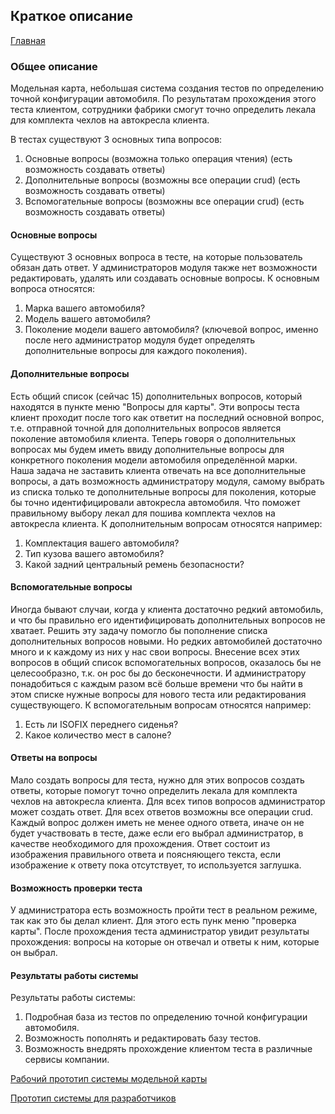 ## Краткое описание

[Главная](README.md) 

### Общее описание
Модельная карта, небольшая система создания тестов по определению точной конфигурации автомобиля. По результатам прохождения этого теста клиентом, сотрудники фабрики смогут точно определить лекала для комплекта чехлов на автокресла клиента.<br>

В тестах существуют 3 основных типа вопросов:
1. Основные вопросы (возможна только операция чтения) (есть возможность создавать ответы)
2. Дополнительные вопросы (возможны все операции crud) (есть возможность создавать ответы)
3. Вспомогательные вопросы (возможны все операции crud) (есть возможность создавать ответы)<br>

#### Основные вопросы
Существуют 3 основных вопроса в тесте, на которые пользователь обязан дать ответ. У администраторов модуля также нет возможности редактировать, удалять или создавать основные вопросы. К основным вопроса относятся:
1. Марка вашего автомобиля?
2. Модель вашего автомобиля?
3. Поколение модели вашего автомобиля? (ключевой вопрос, именно после него администратор модуля будет определять дополнительные вопросы для каждого поколения).

#### Дополнительные вопросы
Есть общий список (сейчас 15) дополнительных вопросов, который находятся в пункте меню "Вопросы для карты". Эти вопросы теста клиент проходит после того как ответит на последний основной вопрос, т.е. отправной точной для дополнительных вопросов является поколение автомобиля клиента. Теперь говоря о дополнительных вопросах мы будем иметь ввиду дополнительные вопросы для конкретного поколения модели автомобиля определённой марки.<br>
Наша задача не заставить клиента отвечать на все дополнительные вопросы, а дать возможность администратору модуля, самому выбрать из списка только те дополнительные вопросы для поколения, которые бы точно идентифицировали автокресла автомобиля. Что поможет правильному выбору лекал для пошива комплекта чехлов на автокресла клиента. К дополнительным вопросам относятся например:
1. Комплектация вашего автомобиля?
2. Тип кузова вашего автомобиля?
3. Какой задний центральный ремень безопасности?

#### Вспомогательные вопросы
Иногда бывают случаи, когда у клиента достаточно редкий автомобиль, и что бы правильно его идентифицировать дополнительных вопросов не хватает. Решить эту задачу помогло бы пополнение списка дополнительных вопросов новыми. Но редких автомобилей достаточно много и к каждому из них у нас свои вопросы. Внесение всех этих вопросов в общий список вспомогательных вопросов, оказалось бы не целесообразно, т.к. он рос бы до бесконечности. И администратору понадобиться с каждым разом всё больше времени что бы найти в этом списке нужные вопросы для нового теста или редактирования существующего. К вспомогательным вопросам относятся например:
1. Есть ли ISOFIX переднего сиденья?
2. Какое количество мест в салоне?

#### Ответы на вопросы
Мало создать вопросы для теста, нужно для этих вопросов создать ответы, которые помогут точно определить лекала для комплекта чехлов на автокресла клиента. Для всех типов вопросов администратор может создать ответ. Для всех ответов возможны все операции crud. Каждый вопрос должен иметь не менее одного ответа, иначе он не будет участвовать в тесте, даже если его выбрал администратор, в качестве необходимого для прохождения. Ответ состоит из изображения правильного ответа и поясняющего текста, если изображение к ответу пока отсутствует, то используется заглушка.

#### Возможность проверки теста
У администратора есть возможность пройти тест в реальном режиме, так как это бы делал клиент. Для этого есть пунк меню "проверка карты". После прохождения теста администратор увидит результаты прохождения: вопросы на которые он отвечал и ответы к ним, которые он выбрал.

#### Результаты работы системы
Результаты работы системы:
1. Подробная база из тестов по определению точной конфигурации автомобиля. 
2. Возможность пополнять и редактировать базу тестов.
3. Возможность внедрять прохождение клиентом теста в различные сервисы компании.

[Рабочий прототип системы модельной карты](https://xd.adobe.com/view/31114f4e-9581-438a-7bad-495f0ccf27fe-4720/?fullscreen&hints=off) 

[Прототип системы для разработчиков](https://xd.adobe.com/spec/c7181734-6f90-480e-598f-4e4cda2f3c70-b129/) 